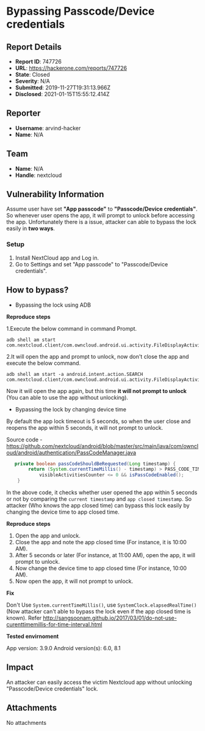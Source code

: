 # Bypassing Passcode/Device credentials

## Report Details
- **Report ID**: 747726
- **URL**: https://hackerone.com/reports/747726
- **State**: Closed
- **Severity**: N/A
- **Submitted**: 2019-11-27T19:31:13.966Z
- **Disclosed**: 2021-01-15T15:55:12.414Z

## Reporter
- **Username**: arvind-hacker
- **Name**: N/A

## Team
- **Name**: N/A
- **Handle**: nextcloud

## Vulnerability Information
Assume user have set **"App passcode"** to **"Passcode/Device credentials"**. So whenever user opens the app, it will prompt to unlock before accessing the app. Unfortunately there is a issue, attacker can able to bypass the lock easily in **two ways**.

### Setup

1. Install NextCloud app and Log in.
2. Go to Settings and set "App passcode" to "Passcode/Device credentials".

## How to bypass?

- Bypassing the lock using ADB

**Reproduce steps**

1.Execute the below command in command Prompt.

```
adb shell am start com.nextcloud.client/com.owncloud.android.ui.activity.FileDisplayActivity
```

2.It will open the app and prompt to unlock, now don't close the app and execute the below command.

```
adb shell am start -a android.intent.action.SEARCH com.nextcloud.client/com.owncloud.android.ui.activity.FileDisplayActivity
```

Now it will open the app again, but this time **it will not prompt to unlock** (You can able to use the app without unlocking).

- Bypassing the lock by changing device time

By default the app lock timeout is 5 seconds, so when the user close and reopens the app within 5 seconds, it will not prompt to unlock. 

Source code - https://github.com/nextcloud/android/blob/master/src/main/java/com/owncloud/android/authentication/PassCodeManager.java

```java
   private boolean passCodeShouldBeRequested(Long timestamp) {
        return (System.currentTimeMillis() - timestamp) > PASS_CODE_TIMEOUT &&
            visibleActivitiesCounter <= 0 && isPassCodeEnabled();
    }
```

In the above code, it checks whether user opened the app within 5 seconds or not by comparing the `current timestamp` and `app closed timestamp`. So attacker (Who knows the app closed time) can bypass this lock easily by changing the device time to app closed time.

**Reproduce steps**

1. Open the app and unlock.
2. Close the app and note the app closed time (For instance, it is 10:00 AM).
3. After 5 seconds or later (For instance, at 11:00 AM), open the app, it will prompt to unlock.
4. Now change the device time to app closed time (For instance, 10:00 AM).
5. Now open the app, it will not prompt to unlock.

**Fix**

Don't Use `System.currentTimeMillis()`, use `SystemClock.elapsedRealTime()` (Now attacker can't able to bypass the lock even if the app closed time is known). Refer http://sangsoonam.github.io/2017/03/01/do-not-use-curenttimemillis-for-time-interval.html

**Tested envirnoment**

App version: 3.9.0
Android version(s): 6.0, 8.1

## Impact

An attacker can easily access the victim Nextcloud app without unlocking "Passcode/Device credentials" lock.

## Attachments
No attachments
